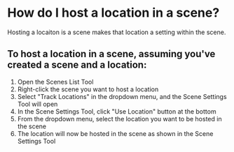 # How do I host a location in a scene?

Hosting a locaiton is a scene makes that location a setting within the scene.

## To host a location in a scene, assuming you've created a scene and a location:

1. Open the Scenes List Tool
2. Right-click the scene you want to host a location
3. Select "Track Locations" in the dropdown menu, and the Scene Settings Tool will open
4. In the Scene Settings Tool, click "Use Location" button at the bottom
5. From the dropdown menu, select the location you want to be hosted in the scene
6. The location will now be hosted in the scene as shown in the Scene Settings Tool
